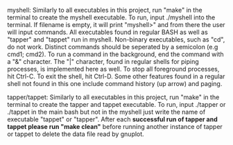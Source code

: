 myshell:
Similarly to all executables in this project, run "make" in the terminal to create the myshell executable. To run, input ./myshell <filename> into the terminal. If filename is empty, it will print "myshell>" and from there the user will input commands. All executables found in regular BASH as well as "tapper" and "tappet" run in myshell. Non-binary executables, such as "cd", do not work. Distinct commands should be seperated by a semicolon (e.g cmd1; cmd2). To run a command in the background, end the command with a "&" character. The "|" character, found in regular shells for piping processes, is implemented here as well. To stop all foreground processes, hit Ctrl-C. To exit the shell, hit Ctrl-D. Some other features found in a regular shell not found in this one include command history (up arrow) and paging.  

tapper/tappet:
Similarly to all executables in this project, run "make" in the terminal to create the tapper and tappet executable. To run, input ./tapper or ./tappet in the main bash but not in the myshell just write the name of executable "tappet" or "tapper". After each **successful run of tapper and tappet please run "make clean"** before running another instance of tapper or tappet to delete the data file read by gnuplot.
